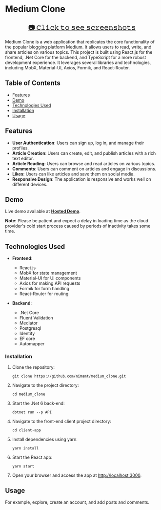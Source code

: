 # Medium Clone

<h2 align="center">
  <a href="https://photos.app.goo.gl/6PugQsToikbRydGr9">📷 𝙲𝚕𝚒𝚌𝚔 𝚝𝚘 𝚜𝚎𝚎 𝚜𝚌𝚛𝚎𝚎𝚗𝚜𝚑𝚘𝚝𝚜</a>
</h2>

Medium Clone is a web application that replicates the core functionality of the popular blogging platform Medium. It allows users to read, write, and share articles on various topics. This project is built using React.js for the frontend, .Net Core for the backend, and TypeScript for a more robust development experience. It leverages several libraries and technologies, including MobX, Material-UI, Axios, Formik, and React-Router.

## Table of Contents

- [Features](#features)
- [Demo](#demo)
- [Technologies Used](#technologies-used)
- [Installation](#installation)
- [Usage](#usage)

## Features

- **User Authentication**: Users can sign up, log in, and manage their profiles.
- **Article Creation**: Users can create, edit, and publish articles with a rich text editor.
- **Article Reading**: Users can browse and read articles on various topics.
- **Comments**: Users can comment on articles and engage in discussions.
- **Likes**: Users can like articles and save them on social media.
- **Responsive Design**: The application is responsive and works well on different devices.

## Demo
Live demo available at **[Hosted Demo](https://medium-vor6.onrender.com/)**.  

**Note:** Please be patient and expect a delay in loading time as the cloud provider's cold start process caused by periods of inactivity takes some time.

## Technologies Used

- **Frontend**:
  - React.js
  - MobX for state management
  - Material-UI for UI components
  - Axios for making API requests
  - Formik for form handling
  - React-Router for routing

- **Backend**:
  - .Net Core
  - Fluent Validation
  - Mediator
  - Postgresql
  - Identity
  - EF core
  - Automapper

### Installation

1. Clone the repository:
   ```shell
   git clone https://github.com/nimamt/medium_clone.git
   ```

2. Navigate to the project directory:
   ```shell
   cd medium_clone
   ```

3. Start the .Net 6 back-end:
   ```shell
   dotnet run --p API
   ```

4. Navigate to the front-end client project directory:
   ```shell
   cd client-app
   ```
   
5. Install dependencies using yarn:
   ```shell
   yarn install
   ```

6. Start the React app:
   ```shell
   yarn start
   ```

5. Open your browser and access the app at [http://localhost:3000](http://localhost:3000).

## Usage

For example, explore, create an account, and add posts and comments.
